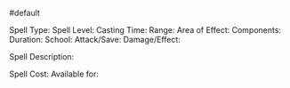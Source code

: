 #default 

Spell Type: 
Spell Level:
Casting Time:
Range: 
Area of Effect: 
Components:
Duration:
School:
Attack/Save:
Damage/Effect:

Spell Description: 



Spell Cost: 
Available for: 